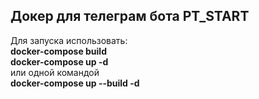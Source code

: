 ## Докер для телеграм бота PT_START
Для запуска  использовать: <br>**docker-compose build** <br>**docker-compose up -d** <br> или одной командой <br>**docker-compose up --build -d**
